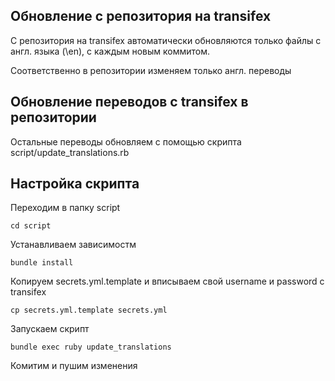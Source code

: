 ## Обновление с репозитория на transifex
С репозитория на transifex автоматически обновляются только файлы с англ. языка (\en), с каждым новым коммитом.

Соответственно в репозитории изменяем только англ. переводы

## Обновление переводов с transifex в репозитории
Остальные переводы обновляем с помощью скрипта script/update_translations.rb

## Настройка скрипта
Переходим в папку script

    cd script
Устанавливаем зависимостм

    bundle install
Копируем secrets.yml.template и вписываем свой username и password c transifex

    cp secrets.yml.template secrets.yml
Запускаем скрипт

    bundle exec ruby update_translations

Комитим и пушим изменения
